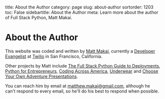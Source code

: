 title: About the Author
category: page
slug: about-author
sortorder: 1203
toc: False
sidebartitle: About the Author
meta: Learn more about the author of Full Stack Python, Matt Makai.


# About the Author
This website was coded and written by
[Matt Makai](http://www.mattmakai.com/), currently a 
[Developer Evangelist](https://www.twilio.com/blog/2014/02/introducing-developer-evangelist-matt-makai.html)
at [Twilio](https://www.twilio.com/) in San Francisco, California.

Other projects by Matt include 
[The Full Stack Python Guide to Deployments](http://www.deploypython.com/), 
[Python for Entrepreneurs](https://training.talkpython.fm/courses/explore_entrepreneurs/python-for-entrepreneurs-build-and-launch-your-online-business),
[Coding Across America](http://www.codingacrossamerica.com/), 
[Underwear](https://github.com/mattmakai/underwear) and
[Choose Your Own Adventure Presentations](https://github.com/mattmakai/choose-your-own-adventure-presentations). 

You can reach him by email at matthew.makai@gmail.com, although
he can't respond to every email, so he'll do his best to respond
when possible.
